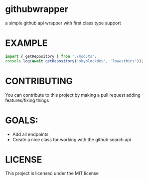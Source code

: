 # githubwrapper

a simple github api wrapper with first class type support

# EXAMPLE

```ts
import { getRepository } from './mod.ts';
console.log(await getRepository('skyblockdev', 'lowestbins'));
```

# CONTRIBUTING

You can contribute to this project by making a pull request adding
features/fixing things

# GOALS:

- Add all endpoints
- Create a nice class for working with the github search api

# LICENSE

This project is licensed under the MIT license
